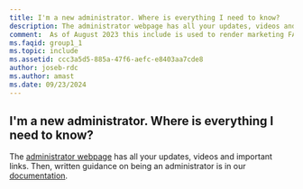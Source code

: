```yaml
---
title: I'm a new administrator. Where is everything I need to know?
description: The administrator webpage has all your updates, videos and important links. Then, written guidance on being an administrator is in our...
comment:  As of August 2023 this include is used to render marketing FAQ content for VS Subscriptions in the following portals - VSCom, Manage, and My portals. It was not used for learn.microsoft.com content at that time.  SMEs are Jose Becerra and Larissa Crawford of Red Door Collaborative and Angela Cao-Hong.
ms.faqid: group1_1
ms.topic: include
ms.assetid: ccc3a5d5-885a-47f6-aefc-e8403aa7cde8
author: joseb-rdc
ms.author: amast
ms.date: 09/23/2024
---
```


## I'm a new administrator. Where is everything I need to know?

The [administrator webpage](https://visualstudio.microsoft.com/subscriptions-administration/) has all your updates, videos and important links. Then, written guidance on being an administrator is in our [documentation](https://learn.microsoft.com/visualstudio/subscriptions/admin-responsibilities).
